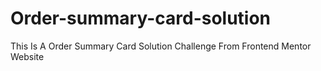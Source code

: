 # Order-summary-card-solution
This Is A Order Summary Card Solution Challenge From Frontend Mentor Website
